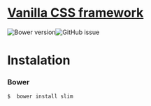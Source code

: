 # [Vanilla CSS framework](http://gitscrum.github.io/Slim/)
![Bower version](https://img.shields.io/bower/v/slim.svg?style=flat-square)![GitHub issue](https://img.shields.io/github/issues/GitScrum/Slim.svg?style=flat-square)

# Instalation
### Bower
```console 
$  bower install slim
```
